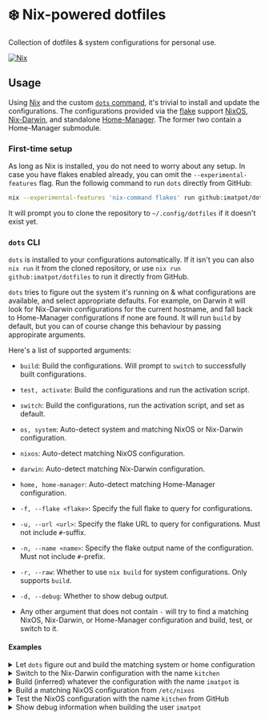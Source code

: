 # ❄️ Nix-powered dotfiles

Collection of dotfiles & system configurations for personal use.

[![Nix](https://img.shields.io/badge/built%20with-Nix-5277C3.svg?style=flat-square&logo=NixOS&logoColor=white)](https://nixos.org)

## Usage

Using [Nix](https://nixos.org) and the custom [`dots` command](#dots-cli), it's trivial to install and update the configurations.
The configurations provided via the [flake](https://nixos.wiki/wiki/Flakes) support [NixOS](https://nixos.org), [Nix-Darwin](https://github.com/lnl7/nix-darwin), and standalone [Home-Manager](https://github.com/nix-community/home-manager).
The former two contain a Home-Manager submodule.

### First-time setup

As long as Nix is installed, you do not need to worry about any setup. In case you have flakes enabled already, you can omit the `--experimental-features` flag.
Run the followig command to run `dots` directly from GitHub:

```sh
nix --experimental-features 'nix-command flakes' run github:imatpot/dotfiles
```

It will prompt you to clone the repository to `~/.config/dotfiles` if it doesn't exist yet.

### `dots` CLI

`dots` is installed to your configurations automatically. If it isn't you can also `nix run` it from the cloned repository, or use `nix run github:imatpot/dotfiles` to run it directly from GitHub.

`dots` tries to figure out the system it's running on & what configurations are available, and select appropriate defaults.
For example, on Darwin it will look for Nix-Darwin configurations for the current hostname, and fall back to Home-Manager configurations if none are found.
It will run `build` by default, but you can of course change this behaviour by passing appropirate arguments.

Here's a list of supported arguments:

- `build`: Build the configurations. Will prompt to `switch` to successfully built configurations.
- `test, activate`: Build the configurations and run the activation script.
- `switch`: Build the configurations, run the activation script, and set as default.
- `os, system`: Auto-detect system and matching NixOS or Nix-Darwin configuration.
- `nixos`: Auto-detect matching NixOS configuration.
- `darwin`: Auto-detect matching Nix-Darwin configuration.
- `home, home-manager`: Auto-detect matching Home-Manager configuration.

- `-f, --flake <flake>`: Specify the full flake to query for configurations.
- `-u, --url <url>`: Specify the flake URL to query for configurations. Must not include `#`-suffix.
- `-n, --name <name>`: Specify the flake output name of the configuration. Must not include `#`-prefix.
- `-r, --raw`: Whether to use `nix build` for system configurations. Only supports `build`.
- `-d, --debug`: Whether to show debug output.
- Any other argument that does not contain `-` will try to find a matching NixOS, Nix-Darwin, or Home-Manager configuration and build, test, or switch to it.

#### Examples

<details>
<summary>Let <code>dots</code> figure out and build the matching system or home configuration</summary>

```sh
dots
```
</details>

<details>
<summary>Switch to the Nix-Darwin configuration with the name <code>kitchen</code></summary>

```sh
dots switch darwin --name kitchen
```
</details>

<details>
<summary>Build (inferred) whatever the configuration with the name <code>imatpot</code> is</summary>

```sh
dots imatpot
```
</details>

<details>
<summary>Build a matching NixOS configuration from <code>/etc/nixos</code></summary>

```sh
dots nixos --url /etc/nixos
```
</details>

<details>
<summary>Test the NixOS configuration with the name <code>kitchen</code> from GitHub</summary>

```sh
dots test nixos --flake github:imatpot/dotfiles#kitchen
```

or

```sh
dots test nixos --url github:imatpot/dotfiles --name kitchen
```
</details>

<details>
<summary>Show debug information when building the user <code>imatpot</code></summary>

```sh
dots build home --name imatpot --debug
```
</details>
